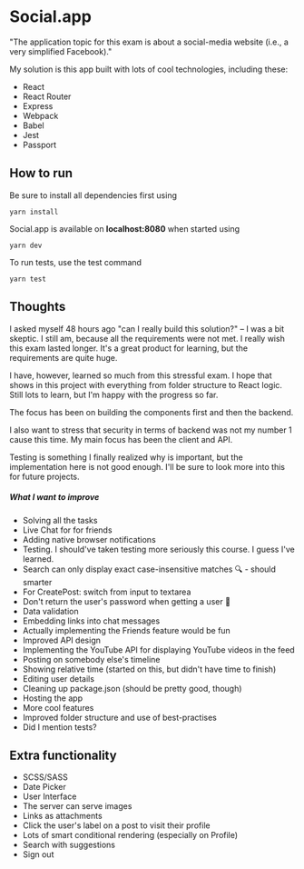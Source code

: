# Social.app
"The application topic for this exam is about a social-media 
website (i.e., a very simplified Facebook)." 

My solution is this app built with lots of cool technologies,
including these: 

* React
* React Router 
* Express
* Webpack
* Babel
* Jest
* Passport

## How to run
Be sure to install all dependencies first using

    yarn install

Social.app is available on **localhost:8080** when started using

    yarn dev
    
To run tests, use the test command

    yarn test


## Thoughts
I asked myself 48 hours ago "can I really build this solution?" – I
was a bit skeptic. I still am, because all the requirements were not met. 
I really wish this exam lasted longer. It's a great product for learning,
but the requirements are quite huge.  
 
I have, however, learned so much from this stressful exam. I hope that
shows in this project with everything from folder structure to React
logic. Still lots to learn, but I'm happy with the progress so far.

The focus has been on building the components first and then the backend. 

I also want to stress that security in terms of backend was not my 
number 1 cause this time. My main focus has been the client and API.

Testing is something I finally realized why is important, but the
implementation here is not good enough. I'll be sure to look more into 
this for future projects. 

##### What I want to improve
* Solving all the tasks
* Live Chat for for friends
* Adding native browser notifications
* Testing. I should've taken testing more seriously this course. 
I guess I've learned.
* Search can only display exact case-insensitive matches 🔍 - should smarter
* For CreatePost: switch from input to textarea
* Don't return the user's password when getting a user 🤔
* Data validation
* Embedding links into chat messages
* Actually implementing the Friends feature would be fun
* Improved API design
* Implementing the YouTube API for displaying YouTube videos in the feed
* Posting on somebody else's timeline
* Showing relative time (started on this, but didn't have time to finish)
* Editing user details
* Cleaning up package.json (should be pretty good, though)
* Hosting the app
* More cool features
* Improved folder structure and use of best-practises
* Did I mention tests?

## Extra functionality
* SCSS/SASS
* Date Picker
* User Interface
* The server can serve images
* Links as attachments
* Click the user's label on a post to visit their profile
* Lots of smart conditional rendering (especially on Profile)
* Search with suggestions
* Sign out